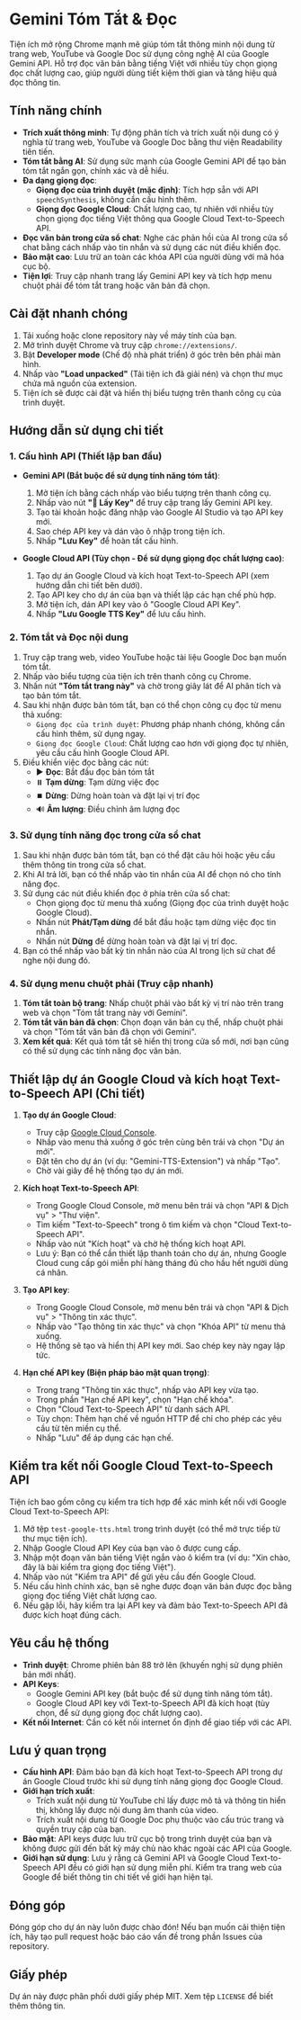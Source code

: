 # Gemini Tóm Tắt & Đọc

Tiện ích mở rộng Chrome mạnh mẽ giúp tóm tắt thông minh nội dung từ trang web, YouTube và Google Doc sử dụng công nghệ AI của Google Gemini API. Hỗ trợ đọc văn bản bằng tiếng Việt với nhiều tùy chọn giọng đọc chất lượng cao, giúp người dùng tiết kiệm thời gian và tăng hiệu quả đọc thông tin.

## Tính năng chính

- **Trích xuất thông minh**: Tự động phân tích và trích xuất nội dung có ý nghĩa từ trang web, YouTube và Google Doc bằng thư viện Readability tiên tiến.
- **Tóm tắt bằng AI**: Sử dụng sức mạnh của Google Gemini API để tạo bản tóm tắt ngắn gọn, chính xác và dễ hiểu.
- **Đa dạng giọng đọc**:
  - **Giọng đọc của trình duyệt (mặc định)**: Tích hợp sẵn với API `speechSynthesis`, không cần cấu hình thêm.
  - **Giọng đọc Google Cloud**: Chất lượng cao, tự nhiên với nhiều tùy chọn giọng đọc tiếng Việt thông qua Google Cloud Text-to-Speech API.
- **Đọc văn bản trong cửa sổ chat**: Nghe các phản hồi của AI trong cửa sổ chat bằng cách nhấp vào tin nhắn và sử dụng các nút điều khiển đọc.
- **Bảo mật cao**: Lưu trữ an toàn các khóa API của người dùng với mã hóa cục bộ.
- **Tiện lợi**: Truy cập nhanh trang lấy Gemini API key và tích hợp menu chuột phải để tóm tắt trang hoặc văn bản đã chọn.

## Cài đặt nhanh chóng

1. Tải xuống hoặc clone repository này về máy tính của bạn.
2. Mở trình duyệt Chrome và truy cập `chrome://extensions/`.
3. Bật **Developer mode** (Chế độ nhà phát triển) ở góc trên bên phải màn hình.
4. Nhấp vào **"Load unpacked"** (Tải tiện ích đã giải nén) và chọn thư mục chứa mã nguồn của extension.
5. Tiện ích sẽ được cài đặt và hiển thị biểu tượng trên thanh công cụ của trình duyệt.

## Hướng dẫn sử dụng chi tiết

### 1. Cấu hình API (Thiết lập ban đầu)

- **Gemini API (Bắt buộc để sử dụng tính năng tóm tắt)**:
  1. Mở tiện ích bằng cách nhấp vào biểu tượng trên thanh công cụ.
  2. Nhấp vào nút **"🔑 Lấy Key"** để truy cập trang lấy Gemini API key.
  3. Tạo tài khoản hoặc đăng nhập vào Google AI Studio và tạo API key mới.
  4. Sao chép API key và dán vào ô nhập trong tiện ích.
  5. Nhấp **"Lưu Key"** để hoàn tất cấu hình.

- **Google Cloud API (Tùy chọn - Để sử dụng giọng đọc chất lượng cao)**:
  1. Tạo dự án Google Cloud và kích hoạt Text-to-Speech API (xem hướng dẫn chi tiết bên dưới).
  2. Tạo API key cho dự án của bạn và thiết lập các hạn chế phù hợp.
  3. Mở tiện ích, dán API key vào ô "Google Cloud API Key".
  4. Nhấp **"Lưu Google TTS Key"** để lưu cấu hình.

### 2. Tóm tắt và Đọc nội dung

1. Truy cập trang web, video YouTube hoặc tài liệu Google Doc bạn muốn tóm tắt.
2. Nhấp vào biểu tượng của tiện ích trên thanh công cụ Chrome.
3. Nhấn nút **"Tóm tắt trang này"** và chờ trong giây lát để AI phân tích và tạo bản tóm tắt.
4. Sau khi nhận được bản tóm tắt, bạn có thể chọn công cụ đọc từ menu thả xuống:
   - `Giọng đọc của trình duyệt`: Phương pháp nhanh chóng, không cần cấu hình thêm, sử dụng ngay.
   - `Giọng đọc Google Cloud`: Chất lượng cao hơn với giọng đọc tự nhiên, yêu cầu cấu hình Google Cloud API.
5. Điều khiển việc đọc bằng các nút:
   - ▶️ **Đọc**: Bắt đầu đọc bản tóm tắt
   - ⏸️ **Tạm dừng**: Tạm dừng việc đọc
   - ⏹️ **Dừng**: Dừng hoàn toàn và đặt lại vị trí đọc
   - 🔊 **Âm lượng**: Điều chỉnh âm lượng đọc

### 3. Sử dụng tính năng đọc trong cửa sổ chat

1. Sau khi nhận được bản tóm tắt, bạn có thể đặt câu hỏi hoặc yêu cầu thêm thông tin trong cửa sổ chat.
2. Khi AI trả lời, bạn có thể nhấp vào tin nhắn của AI để chọn nó cho tính năng đọc.
3. Sử dụng các nút điều khiển đọc ở phía trên cửa sổ chat:
   - Chọn giọng đọc từ menu thả xuống (Giọng đọc của trình duyệt hoặc Google Cloud).
   - Nhấn nút **Phát/Tạm dừng** để bắt đầu hoặc tạm dừng việc đọc tin nhắn.
   - Nhấn nút **Dừng** để dừng hoàn toàn và đặt lại vị trí đọc.
4. Bạn có thể nhấp vào bất kỳ tin nhắn nào của AI trong lịch sử chat để nghe nội dung đó.

### 4. Sử dụng menu chuột phải (Truy cập nhanh)

1. **Tóm tắt toàn bộ trang**: Nhấp chuột phải vào bất kỳ vị trí nào trên trang web và chọn "Tóm tắt trang này với Gemini".
2. **Tóm tắt văn bản đã chọn**: Chọn đoạn văn bản cụ thể, nhấp chuột phải và chọn "Tóm tắt văn bản đã chọn với Gemini".
3. **Xem kết quả**: Kết quả tóm tắt sẽ hiển thị trong cửa sổ mới, nơi bạn cũng có thể sử dụng các tính năng đọc văn bản.

## Thiết lập dự án Google Cloud và kích hoạt Text-to-Speech API (Chi tiết)

1. **Tạo dự án Google Cloud**:
   - Truy cập [Google Cloud Console](https://console.cloud.google.com/).
   - Nhấp vào menu thả xuống ở góc trên cùng bên trái và chọn "Dự án mới".
   - Đặt tên cho dự án (ví dụ: "Gemini-TTS-Extension") và nhấp "Tạo".
   - Chờ vài giây để hệ thống tạo dự án mới.

2. **Kích hoạt Text-to-Speech API**:
   - Trong Google Cloud Console, mở menu bên trái và chọn "API & Dịch vụ" > "Thư viện".
   - Tìm kiếm "Text-to-Speech" trong ô tìm kiếm và chọn "Cloud Text-to-Speech API".
   - Nhấp vào nút "Kích hoạt" và chờ hệ thống kích hoạt API.
   - Lưu ý: Bạn có thể cần thiết lập thanh toán cho dự án, nhưng Google Cloud cung cấp gói miễn phí hàng tháng đủ cho hầu hết người dùng cá nhân.

3. **Tạo API key**:
   - Trong Google Cloud Console, mở menu bên trái và chọn "API & Dịch vụ" > "Thông tin xác thực".
   - Nhấp vào "Tạo thông tin xác thực" và chọn "Khóa API" từ menu thả xuống.
   - Hệ thống sẽ tạo và hiển thị API key mới. Sao chép key này ngay lập tức.

4. **Hạn chế API key (Biện pháp bảo mật quan trọng)**:
   - Trong trang "Thông tin xác thực", nhấp vào API key vừa tạo.
   - Trong phần "Hạn chế API key", chọn "Hạn chế khóa".
   - Chọn "Cloud Text-to-Speech API" từ danh sách API.
   - Tùy chọn: Thêm hạn chế về nguồn HTTP để chỉ cho phép các yêu cầu từ tên miền cụ thể.
   - Nhấp "Lưu" để áp dụng các hạn chế.

## Kiểm tra kết nối Google Cloud Text-to-Speech API

Tiện ích bao gồm công cụ kiểm tra tích hợp để xác minh kết nối với Google Cloud Text-to-Speech API:

1. Mở tệp `test-google-tts.html` trong trình duyệt (có thể mở trực tiếp từ thư mục tiện ích).
2. Nhập Google Cloud API Key của bạn vào ô được cung cấp.
3. Nhập một đoạn văn bản tiếng Việt ngắn vào ô kiểm tra (ví dụ: "Xin chào, đây là bài kiểm tra giọng đọc tiếng Việt").
4. Nhấp vào nút "Kiểm tra API" để gửi yêu cầu đến Google Cloud.
5. Nếu cấu hình chính xác, bạn sẽ nghe được đoạn văn bản được đọc bằng giọng đọc tiếng Việt chất lượng cao.
6. Nếu gặp lỗi, hãy kiểm tra lại API key và đảm bảo Text-to-Speech API đã được kích hoạt đúng cách.

## Yêu cầu hệ thống

- **Trình duyệt**: Chrome phiên bản 88 trở lên (khuyến nghị sử dụng phiên bản mới nhất).
- **API Keys**:
  - Google Gemini API key (bắt buộc để sử dụng tính năng tóm tắt).
  - Google Cloud API key với Text-to-Speech API đã kích hoạt (tùy chọn, để sử dụng giọng đọc chất lượng cao).
- **Kết nối Internet**: Cần có kết nối internet ổn định để giao tiếp với các API.

## Lưu ý quan trọng

- **Cấu hình API**: Đảm bảo bạn đã kích hoạt Text-to-Speech API trong dự án Google Cloud trước khi sử dụng tính năng giọng đọc Google Cloud.
- **Giới hạn trích xuất**: 
  - Trích xuất nội dung từ YouTube chỉ lấy được mô tả và thông tin hiển thị, không lấy được nội dung âm thanh của video.
  - Trích xuất nội dung từ Google Doc phụ thuộc vào cấu trúc trang và quyền truy cập của bạn.
- **Bảo mật**: API keys được lưu trữ cục bộ trong trình duyệt của bạn và không được gửi đến bất kỳ máy chủ nào khác ngoài các API của Google.
- **Giới hạn sử dụng**: Lưu ý rằng cả Gemini API và Google Cloud Text-to-Speech API đều có giới hạn sử dụng miễn phí. Kiểm tra trang web của Google để biết thông tin chi tiết về giới hạn hiện tại.

## Đóng góp

Đóng góp cho dự án này luôn được chào đón! Nếu bạn muốn cải thiện tiện ích, hãy tạo pull request hoặc báo cáo vấn đề trong phần Issues của repository.

## Giấy phép

Dự án này được phân phối dưới giấy phép MIT. Xem tệp `LICENSE` để biết thêm thông tin.
